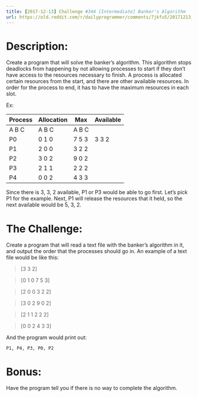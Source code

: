 ```yaml
---
title: [2017-12-13] Challenge #344 [Intermediate] Banker's Algorithm
url: https://old.reddit.com/r/dailyprogrammer/comments/7jkfu5/20171213_challenge_344_intermediate_bankers/
---
```


# Description:
Create a program that will solve the banker’s algorithm.  This algorithm stops deadlocks from happening by not allowing processes to start if they don’t have access to the resources necessary to finish.  A process is allocated certain resources from the start, and there are other available resources.  In order for the process to end, it has to have the maximum resources in each slot.

Ex:

Process | Allocation| Max| Available
---|---|----|----
 | A B C| A B C | A B C
P0|0   1   0|7   5   3|3   3   2
P1|2   0   0|3   2   2   
P2|3   0   2|9   0   2
P3|2   1   1   |2   2   2
P4|0   0   2|4   3   3


Since there is 3, 3, 2 available, P1 or P3 would be able to go first.  Let’s pick P1 for the example.  Next, P1 will release the resources that it held, so the next available would be 5, 3, 2.

# The Challenge:
Create a program that will read a text file with the banker’s algorithm in it, and output the order that the processes should go in.
An example of a text file would be like this:
> [3 3 2]

> [0 1 0 7 5 3]

> [2 0 0 3 2 2]

> [3 0 2 9 0 2]

> [2 1 1 2 2 2]

> [0 0 2 4 3 3]

And the program would print out:

    P1, P4, P3, P0, P2


# Bonus:
Have the program tell you if there is no way to complete the algorithm.
